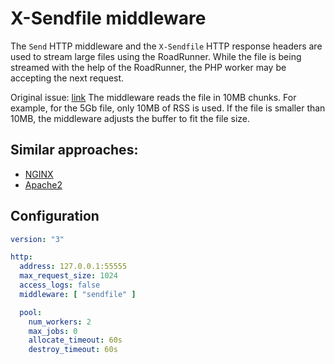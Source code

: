 # X-Sendfile middleware

The `Send` HTTP middleware and the `X-Sendfile` HTTP response headers are used to stream large files using the RoadRunner.
While the file is being streamed with the help of the RoadRunner, the PHP worker may be accepting the next request.

Original issue: [link](https://github.com/roadrunner-server/roadrunner-plugins/issues/9)
The middleware reads the file in 10MB chunks. For example, for the 5Gb file, only 10MB of RSS is used. If the file
is smaller than 10MB, the middleware adjusts the buffer to fit the file size.

## Similar approaches:

- [NGINX](https://www.nginx.com/resources/wiki/start/topics/examples/xsendfile/)
- [Apache2](https://tn123.org/mod_xsendfile/)

## Configuration

```yaml
version: "3"

http:
  address: 127.0.0.1:55555
  max_request_size: 1024
  access_logs: false
  middleware: [ "sendfile" ]

  pool:
    num_workers: 2
    max_jobs: 0
    allocate_timeout: 60s
    destroy_timeout: 60s
```


